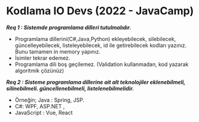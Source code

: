 # Kodlama IO Devs (2022 - JavaCamp)


***Req 1 : Sistemde programlama dilleri tutulmalıdır.***

* Programlama dillerini(C#,Java,Python) ekleyebilecek, silebilecek, güncelleyebilecek, listeleyebilecek, id ile getirebilecek kodları yazınız. Bunu tamamen in memory yapınız.
* İsimler tekrar edemez. 
* Programlama dili boş geçilemez. (Validation kullanmadan, kod yazarak algoritmik çözünüz)

***Req 2 : Sisteme programlama dillerine ait alt teknolojiler eklenebilmeli, silinebilmeli. güncellenebilmeli, listelenebilmelidir.***

* Örneğin; Java : Spring, JSP.
* C#: WPF, ASP.NET ,
* JavaScript : Vue, React
